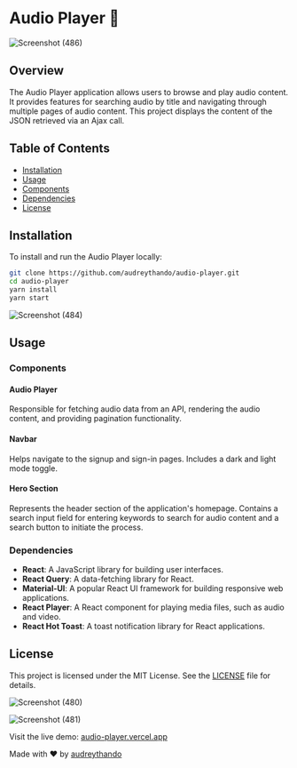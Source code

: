 # Audio Player 🎵

![Screenshot (486)](https://github.com/audreythando/audio-player/assets/82891759/127e3124-7f64-40fd-b3ea-706e27ee4fdd)

## Overview
The Audio Player application allows users to browse and play audio content. It provides features for searching audio by title and navigating through multiple pages of audio content. This project displays the content of the JSON retrieved via an Ajax call.

## Table of Contents
- [Installation](#installation)
- [Usage](#usage)
- [Components](#components)
- [Dependencies](#dependencies)
- [License](#license)

## Installation
To install and run the Audio Player locally:
```bash
git clone https://github.com/audreythando/audio-player.git
cd audio-player
yarn install
yarn start
```

![Screenshot (484)](https://github.com/audreythando/audio-player/assets/82891759/03211509-728c-4475-a1ba-3f87cb0d42cc)

## Usage
### Components
#### Audio Player
Responsible for fetching audio data from an API, rendering the audio content, and providing pagination functionality.

#### Navbar
Helps navigate to the signup and sign-in pages. Includes a dark and light mode toggle.

#### Hero Section
Represents the header section of the application's homepage. Contains a search input field for entering keywords to search for audio content and a search button to initiate the process.

### Dependencies
- **React**: A JavaScript library for building user interfaces.
- **React Query**: A data-fetching library for React.
- **Material-UI**: A popular React UI framework for building responsive web applications.
- **React Player**: A React component for playing media files, such as audio and video.
- **React Hot Toast**: A toast notification library for React applications.

## License
This project is licensed under the MIT License. See the [LICENSE](LICENSE) file for details.

![Screenshot (480)](https://github.com/audreythando/audio-player/assets/82891759/9fbf95da-cffd-4b87-89da-2ffa90b6e835)

![Screenshot (481)](https://github.com/audreythando/audio-player/assets/82891759/b78e8893-869d-44ef-9dbf-f01b3713f041)

Visit the live demo: [audio-player.vercel.app](https://audio-player.vercel.app)

Made with ❤️ by [audreythando](https://github.com/audreythando)





